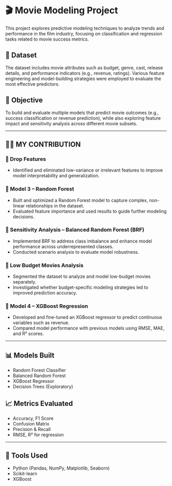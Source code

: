 # 🎬 Movie Modeling Project

This project explores predictive modeling techniques to analyze trends and performance in the film industry, focusing on classification and regression tasks related to movie success metrics.

## 📂 Dataset
The dataset includes movie attributes such as budget, genre, cast, release details, and performance indicators (e.g., revenue, ratings). Various feature engineering and model-building strategies were employed to evaluate the most effective predictors.

## 🧠 Objective
To build and evaluate multiple models that predict movie outcomes (e.g., success classification or revenue prediction), while also exploring feature impact and sensitivity analysis across different movie subsets.

---

## 👩‍💻 MY CONTRIBUTION

### 🔹 Drop Features
- Identified and eliminated low-variance or irrelevant features to improve model interpretability and generalization.

### 🔹 Model 3 – Random Forest
- Built and optimized a Random Forest model to capture complex, non-linear relationships in the dataset.
- Evaluated feature importance and used results to guide further modeling decisions.

### 🔹 Sensitivity Analysis – Balanced Random Forest (BRF)
- Implemented BRF to address class imbalance and enhance model performance across underrepresented classes.
- Conducted scenario analysis to evaluate model robustness.

### 🔹 Low Budget Movies Analysis
- Segmented the dataset to analyze and model low-budget movies separately.
- Investigated whether budget-specific modeling strategies led to improved prediction accuracy.

### 🔹 Model 4 – XGBoost Regression
- Developed and fine-tuned an XGBoost regressor to predict continuous variables such as revenue.
- Compared model performance with previous models using RMSE, MAE, and R² scores.

---

## 📊 Models Built
- Random Forest Classifier
- Balanced Random Forest
- XGBoost Regressor
- Decision Trees (Exploratory)

## 📈 Metrics Evaluated
- Accuracy, F1 Score
- Confusion Matrix
- Precision & Recall
- RMSE, R² for regression

---

## 📌 Tools Used
- Python (Pandas, NumPy, Matplotlib, Seaborn)
- Scikit-learn
- XGBoost



